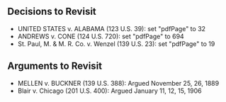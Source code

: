 ## Decisions to Revisit

- UNITED STATES v. ALABAMA (123 U.S. 39): set "pdfPage" to 32
- ANDREWS v. CONE (124 U.S. 720): set "pdfPage" to 694
- St. Paul, M. &amp; M. R. Co. v. Wenzel (139 U.S. 23): set "pdfPage" to 19

## Arguments to Revisit

- MELLEN v. BUCKNER (139 U.S. 388): Argued November 25, 26, 1889
- Blair v. Chicago (201 U.S. 400): Argued January 11, 12, 15, 1906
